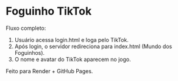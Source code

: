 # Foguinho TikTok

Fluxo completo:

1. Usuário acessa login.html e loga pelo TikTok.
2. Após login, o servidor redireciona para index.html (Mundo dos Foguinhos).
3. O nome e avatar do TikTok aparecem no jogo.

Feito para Render + GitHub Pages.
